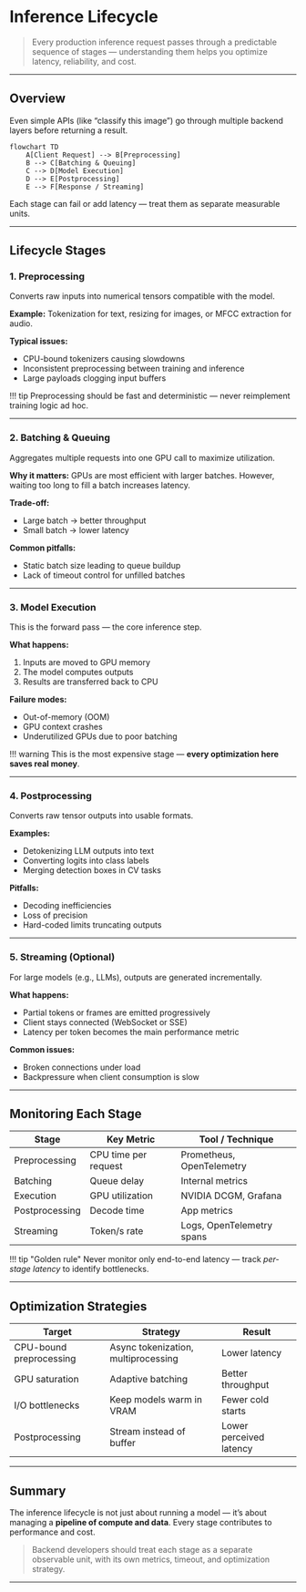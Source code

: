 # Inference Lifecycle

> Every production inference request passes through a predictable sequence of stages — understanding them helps you optimize latency, reliability, and cost.

---

## Overview

Even simple APIs (like “classify this image”) go through multiple backend layers before returning a result.

```mermaid
flowchart TD
    A[Client Request] --> B[Preprocessing]
    B --> C[Batching & Queuing]
    C --> D[Model Execution]
    D --> E[Postprocessing]
    E --> F[Response / Streaming]
```

Each stage can fail or add latency — treat them as separate measurable units.

---

## Lifecycle Stages

### **1. Preprocessing**

Converts raw inputs into numerical tensors compatible with the model.

**Example:**
Tokenization for text, resizing for images, or MFCC extraction for audio.

**Typical issues:**

* CPU-bound tokenizers causing slowdowns
* Inconsistent preprocessing between training and inference
* Large payloads clogging input buffers

!!! tip
    Preprocessing should be fast and deterministic — never reimplement training logic ad hoc.

---

### **2. Batching & Queuing**

Aggregates multiple requests into one GPU call to maximize utilization.

**Why it matters:**
GPUs are most efficient with larger batches.
However, waiting too long to fill a batch increases latency.

**Trade-off:**

* Large batch → better throughput
* Small batch → lower latency

**Common pitfalls:**

* Static batch size leading to queue buildup
* Lack of timeout control for unfilled batches

---

### **3. Model Execution**

This is the forward pass — the core inference step.

**What happens:**

1. Inputs are moved to GPU memory
2. The model computes outputs
3. Results are transferred back to CPU

**Failure modes:**

* Out-of-memory (OOM)
* GPU context crashes
* Underutilized GPUs due to poor batching

!!! warning
    This is the most expensive stage — **every optimization here saves real money**.

---

### **4. Postprocessing**

Converts raw tensor outputs into usable formats.

**Examples:**

* Detokenizing LLM outputs into text
* Converting logits into class labels
* Merging detection boxes in CV tasks

**Pitfalls:**

* Decoding inefficiencies
* Loss of precision
* Hard-coded limits truncating outputs

---

### **5. Streaming (Optional)**

For large models (e.g., LLMs), outputs are generated incrementally.

**What happens:**

* Partial tokens or frames are emitted progressively
* Client stays connected (WebSocket or SSE)
* Latency per token becomes the main performance metric

**Common issues:**

* Broken connections under load
* Backpressure when client consumption is slow

---

## Monitoring Each Stage

| Stage          | Key Metric           | Tool / Technique          |
| -------------- | -------------------- | ------------------------- |
| Preprocessing  | CPU time per request | Prometheus, OpenTelemetry |
| Batching       | Queue delay          | Internal metrics          |
| Execution      | GPU utilization      | NVIDIA DCGM, Grafana      |
| Postprocessing | Decode time          | App metrics               |
| Streaming      | Token/s rate         | Logs, OpenTelemetry spans |

!!! tip "Golden rule"
    Never monitor only end-to-end latency — track *per-stage latency* to identify bottlenecks.

---

## Optimization Strategies

| Target                  | Strategy                            | Result                  |
| ----------------------- | ----------------------------------- | ----------------------- |
| CPU-bound preprocessing | Async tokenization, multiprocessing | Lower latency           |
| GPU saturation          | Adaptive batching                   | Better throughput       |
| I/O bottlenecks         | Keep models warm in VRAM            | Fewer cold starts       |
| Postprocessing          | Stream instead of buffer            | Lower perceived latency |

---

## Summary

The inference lifecycle is not just about running a model — it’s about managing a **pipeline of compute and data**.
Every stage contributes to performance and cost.

> Backend developers should treat each stage as a separate observable unit, with its own metrics, timeout, and optimization strategy.

---
